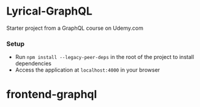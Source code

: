 # Lyrical-GraphQL

Starter project from a GraphQL course on Udemy.com

### Setup

- Run `npm install --legacy-peer-deps` in the root of the project to install dependencies
- Access the application at `localhost:4000` in your browser
# frontend-graphql
